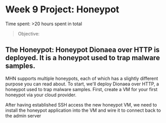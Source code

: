 # Week 9 Project: Honeypot

Time spent: >20 hours spent in total

> Objective: 

## The Honeypot: Honeypot Dionaea over HTTP is deployed. It is a honeypot used to trap malware samples.

MHN supports multiple honeypots, each of which has a slightly different purpose you can read about. To start, we'll deploy Dionaea over HTTP, a honeypot used to trap malware samples.
First, create a VM for your first honeypot via your cloud provider. 

After having established SSH access the new honeypot VM, we need to install the honeypot application into the VM and wire it to connect back to the admin server


